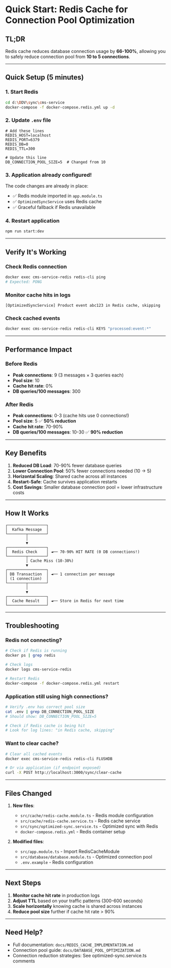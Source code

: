 # Quick Start: Redis Cache for Connection Pool Optimization

## TL;DR

Redis cache reduces database connection usage by **66-100%**, allowing you to safely reduce connection pool from **10 to 5 connections**.

---

## Quick Setup (5 minutes)

### 1. Start Redis

```bash
cd d:\DDV\sync\cms-service
docker-compose -f docker-compose.redis.yml up -d
```

### 2. Update `.env` file

```env
# Add these lines
REDIS_HOST=localhost
REDIS_PORT=6379
REDIS_DB=0
REDIS_TTL=300

# Update this line
DB_CONNECTION_POOL_SIZE=5  # Changed from 10
```

### 3. Application already configured!

The code changes are already in place:
- ✅ Redis module imported in `app.module.ts`
- ✅ `OptimizedSyncService` uses Redis cache
- ✅ Graceful fallback if Redis unavailable

### 4. Restart application

```bash
npm run start:dev
```

---

## Verify It's Working

### Check Redis connection

```bash
docker exec cms-service-redis redis-cli ping
# Expected: PONG
```

### Monitor cache hits in logs

```
[OptimizedSyncService] Product event abc123 in Redis cache, skipping
```

### Check cached events

```bash
docker exec cms-service-redis redis-cli KEYS "processed:event:*"
```

---

## Performance Impact

### Before Redis
- **Peak connections**: 9 (3 messages × 3 queries each)
- **Pool size**: 10
- **Cache hit rate**: 0%
- **DB queries/100 messages**: 300

### After Redis
- **Peak connections**: 0-3 (cache hits use 0 connections!)
- **Pool size**: 5 ✅ **50% reduction**
- **Cache hit rate**: 70-90%
- **DB queries/100 messages**: 10-30 ✅ **90% reduction**

---

## Key Benefits

1. **Reduced DB Load**: 70-90% fewer database queries
2. **Lower Connection Pool**: 50% fewer connections needed (10 → 5)
3. **Horizontal Scaling**: Shared cache across all instances
4. **Restart-Safe**: Cache survives application restarts
5. **Cost Savings**: Smaller database connection pool = lower infrastructure costs

---

## How It Works

```
┌─────────────────┐
│  Kafka Message  │
└────────┬────────┘
         │
         ▼
┌─────────────────┐
│  Redis Check    │ ◄── 70-90% HIT RATE (0 DB connections!)
└────────┬────────┘
         │ Cache Miss (10-30%)
         ▼
┌─────────────────┐
│ DB Transaction  │ ◄── 1 connection per message
│ (1 connection)  │
└────────┬────────┘
         │
         ▼
┌─────────────────┐
│  Cache Result   │ ◄── Store in Redis for next time
└─────────────────┘
```

---

## Troubleshooting

### Redis not connecting?

```bash
# Check if Redis is running
docker ps | grep redis

# Check logs
docker logs cms-service-redis

# Restart Redis
docker-compose -f docker-compose.redis.yml restart
```

### Application still using high connections?

```bash
# Verify .env has correct pool size
cat .env | grep DB_CONNECTION_POOL_SIZE
# Should show: DB_CONNECTION_POOL_SIZE=5

# Check if Redis cache is being hit
# Look for log lines: "in Redis cache, skipping"
```

### Want to clear cache?

```bash
# Clear all cached events
docker exec cms-service-redis redis-cli FLUSHDB

# Or via application (if endpoint exposed)
curl -X POST http://localhost:3000/sync/clear-cache
```

---

## Files Changed

1. **New files**:
   - `src/cache/redis-cache.module.ts` - Redis module configuration
   - `src/cache/redis-cache.service.ts` - Redis cache service
   - `src/sync/optimized-sync.service.ts` - Optimized sync with Redis
   - `docker-compose.redis.yml` - Redis container setup

2. **Modified files**:
   - `src/app.module.ts` - Import RedisCacheModule
   - `src/database/database.module.ts` - Optimized connection pool
   - `.env.example` - Redis configuration

---

## Next Steps

1. **Monitor cache hit rate** in production logs
2. **Adjust TTL** based on your traffic patterns (300-600 seconds)
3. **Scale horizontally** knowing cache is shared across instances
4. **Reduce pool size** further if cache hit rate > 90%

---

## Need Help?

- Full documentation: `docs/REDIS_CACHE_IMPLEMENTATION.md`
- Connection pool guide: `docs/DATABASE_POOL_OPTIMIZATION.md`
- Connection reduction strategies: See optimized-sync.service.ts comments
